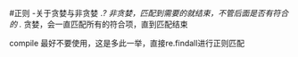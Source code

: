 #正则
-关于贪婪与非贪婪
    .*? 非贪婪，匹配到需要的就结束，不管后面是否有符合的
    .*  贪婪，会一直匹配所有的符合项，直到匹配结束
    
compile 最好不要使用，这是多此一举，直接re.findall进行正则匹配